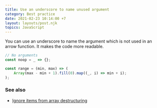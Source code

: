 ```yaml
---
title: Use an underscore to name unused argument
category: Best practice
date: 2021-02-23 10:14:00 +7
layout: layouts/post.njk
topics: JavaScript
---
```


You can use an underscore to name the argument which is not used in an arrow function. It makes the code more readable.

```js
// No arguments
const noop = _ => {};

const range = (min, max) => (
    Array(max - min + 1).fill(0).map((_, i) => min + i);
);
```

### See also

-   [Ignore items from array destructuring](/ignore-items-from-array-destructuring.html)
